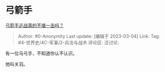 # 弓箭手
[弓箭手近战真的不堪一击吗？](https://www.zhihu.com/question/584880594/answer/2920417764)

> Author: #0-Anonymity
> Last update: [编辑于 2023-03-04]
> Link:
> Tag: #4-世界史/4C-军事/2-兵法与战术
> 评论区:
> 泛讨论:

有一位马弓手，不知道你认不认识。

他叫关羽。
